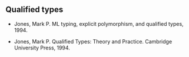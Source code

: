 ## Qualified types

+ Jones, Mark P. ML typing, explicit polymorphism, and qualified types, 1994.

+ Jones, Mark P. Qualified Types: Theory and Practice. Cambridge University Press, 1994.
